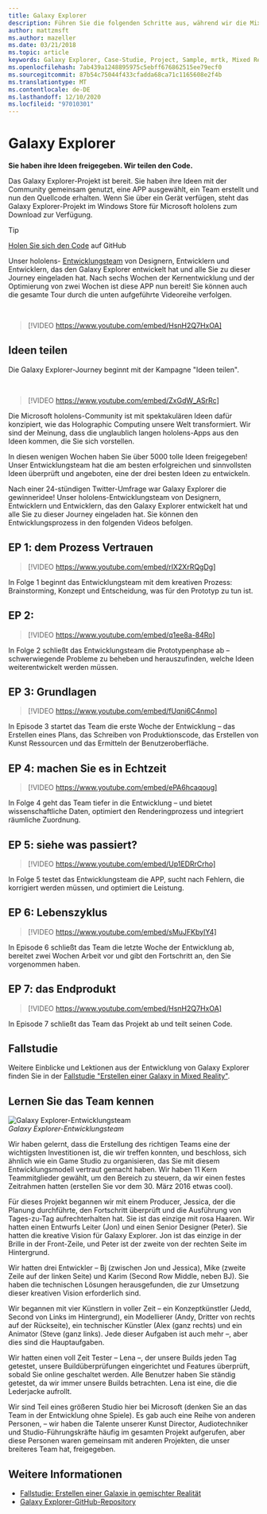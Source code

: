 ```yaml
---
title: Galaxy Explorer
description: Führen Sie die folgenden Schritte aus, während wir die Mixed Reality-app (Galaxy Explorer) entwickeln, die Gewinner der Ideen Kampagne.
author: mattzmsft
ms.author: mazeller
ms.date: 03/21/2018
ms.topic: article
keywords: Galaxy Explorer, Case-Studie, Project, Sample, mrtk, Mixed Reality Toolkit, Unity, Beispiel-apps, Beispiel-apps, Open Source, Microsoft Store, hololens, Mixed Reality-Headset, Windows Mixed Reality-Headset, Virtual Reality-Headset
ms.openlocfilehash: 7ab439a1248895975c5ebff676862515ee79ecf0
ms.sourcegitcommit: 87b54c75044f433cfadda68ca71c1165608e2f4b
ms.translationtype: MT
ms.contentlocale: de-DE
ms.lasthandoff: 12/10/2020
ms.locfileid: "97010301"
---
```

# <a name="galaxy-explorer"></a>Galaxy Explorer

**Sie haben ihre Ideen freigegeben. Wir teilen den Code.**

Das Galaxy Explorer-Projekt ist bereit. Sie haben ihre Ideen mit der Community gemeinsam genutzt, eine APP ausgewählt, ein Team erstellt und nun den Quellcode erhalten. Wenn Sie über ein Gerät verfügen, steht das Galaxy Explorer-Projekt im Windows Store für Microsoft hololens zum Download zur Verfügung.

>[!TIP]
>[Holen Sie sich den Code](https://github.com/Microsoft/GalaxyExplorer) auf GitHub

Unser hololens- [Entwicklungsteam](galaxy-explorer.md#meet-the-team) von Designern, Entwicklern und Entwicklern, das den Galaxy Explorer entwickelt hat und alle Sie zu dieser Journey eingeladen hat. Nach sechs Wochen der Kernentwicklung und der Optimierung von zwei Wochen ist diese APP nun bereit! Sie können auch die gesamte Tour durch die unten aufgeführte Videoreihe verfolgen.

<br>

>[!VIDEO https://www.youtube.com/embed/HsnH2Q7HxOA]

## <a name="share-your-idea"></a>Ideen teilen

Die Galaxy Explorer-Journey beginnt mit der Kampagne "Ideen teilen".

<br>

>[!VIDEO https://www.youtube.com/embed/ZxGdW_ASrRc]

Die Microsoft hololens-Community ist mit spektakulären Ideen dafür konzipiert, wie das Holographic Computing unsere Welt transformiert. Wir sind der Meinung, dass die unglaublich langen hololens-Apps aus den Ideen kommen, die Sie sich vorstellen.

In diesen wenigen Wochen haben Sie über 5000 tolle Ideen freigegeben! Unser Entwicklungsteam hat die am besten erfolgreichen und sinnvollsten Ideen überprüft und angeboten, eine der drei besten Ideen zu entwickeln.

Nach einer 24-stündigen Twitter-Umfrage war Galaxy Explorer die gewinneridee! Unser hololens-Entwicklungsteam von Designern, Entwicklern und Entwicklern, das den Galaxy Explorer entwickelt hat und alle Sie zu dieser Journey eingeladen hat. Sie können den Entwicklungsprozess in den folgenden Videos befolgen.

## <a name="ep-1-trust-the-process"></a>EP 1: dem Prozess Vertrauen

>[!VIDEO https://www.youtube.com/embed/rIX2XrRQgDg]

In Folge 1 beginnt das Entwicklungsteam mit dem kreativen Prozess: Brainstorming, Konzept und Entscheidung, was für den Prototyp zu tun ist.

## <a name="ep-2-lets-do-this"></a>EP 2:

>[!VIDEO https://www.youtube.com/embed/q1ee8a-84Ro]

In Folge 2 schließt das Entwicklungsteam die Prototypenphase ab – schwerwiegende Probleme zu beheben und herauszufinden, welche Ideen weiterentwickelt werden müssen.

## <a name="ep-3-laying-foundations"></a>EP 3: Grundlagen

>[!VIDEO https://www.youtube.com/embed/fUqni6C4nmo]

In Episode 3 startet das Team die erste Woche der Entwicklung – das Erstellen eines Plans, das Schreiben von Produktionscode, das Erstellen von Kunst Ressourcen und das Ermitteln der Benutzeroberfläche.

## <a name="ep-4-make-it-real"></a>EP 4: machen Sie es in Echtzeit

>[!VIDEO https://www.youtube.com/embed/ePA6hcaqoug]

In Folge 4 geht das Team tiefer in die Entwicklung – und bietet wissenschaftliche Daten, optimiert den Renderingprozess und integriert räumliche Zuordnung.

## <a name="ep-5-see-what-happens"></a>EP 5: siehe was passiert?

>[!VIDEO https://www.youtube.com/embed/Up1EDRrCrho]

In Folge 5 testet das Entwicklungsteam die APP, sucht nach Fehlern, die korrigiert werden müssen, und optimiert die Leistung.

## <a name="ep-6-coming-to-life"></a>EP 6: Lebenszyklus

>[!VIDEO https://www.youtube.com/embed/sMuJFKbylY4]

In Episode 6 schließt das Team die letzte Woche der Entwicklung ab, bereitet zwei Wochen Arbeit vor und gibt den Fortschritt an, den Sie vorgenommen haben.

## <a name="ep-7-the-final-product"></a>EP 7: das Endprodukt

>[!VIDEO https://www.youtube.com/embed/HsnH2Q7HxOA]

In Episode 7 schließt das Team das Projekt ab und teilt seinen Code.

## <a name="case-study"></a>Fallstudie

Weitere Einblicke und Lektionen aus der Entwicklung von Galaxy Explorer finden Sie in der [Fallstudie "Erstellen einer Galaxy in Mixed Reality"](../../out-of-scope/case-study-creating-a-galaxy-in-mixed-reality.md).

## <a name="meet-the-team"></a>Lernen Sie das Team kennen

![Galaxy Explorer-Entwicklungsteam](images/syiteampic.jpg)<br>
*Galaxy Explorer-Entwicklungsteam*

Wir haben gelernt, dass die Erstellung des richtigen Teams eine der wichtigsten Investitionen ist, die wir treffen konnten, und beschloss, sich ähnlich wie ein Game Studio zu organisieren, das Sie mit diesem Entwicklungsmodell vertraut gemacht haben. Wir haben 11 Kern Teammitglieder gewählt, um den Bereich zu steuern, da wir einen festes Zeitrahmen hatten (erstellen Sie vor dem 30. März 2016 etwas cool).

Für dieses Projekt begannen wir mit einem Producer, Jessica, der die Planung durchführte, den Fortschritt überprüft und die Ausführung von Tages-zu-Tag aufrechterhalten hat. Sie ist das einzige mit rosa Haaren. Wir hatten einen Entwurfs Leiter (Jon) und einen Senior Designer (Peter). Sie hatten die kreative Vision für Galaxy Explorer. Jon ist das einzige in der Brille in der Front-Zeile, und Peter ist der zweite von der rechten Seite im Hintergrund.

Wir hatten drei Entwickler – Bj (zwischen Jon und Jessica), Mike (zweite Zeile auf der linken Seite) und Karim (Second Row Middle, neben BJ). Sie haben die technischen Lösungen herausgefunden, die zur Umsetzung dieser kreativen Vision erforderlich sind.

Wir begannen mit vier Künstlern in voller Zeit – ein Konzeptkünstler (Jedd, Second von Links im Hintergrund), ein Modellierer (Andy, Dritter von rechts auf der Rückseite), ein technischer Künstler (Alex (ganz rechts) und ein Animator (Steve (ganz links). Jede dieser Aufgaben ist auch mehr –, aber dies sind die Hauptaufgaben.

Wir hatten einen voll Zeit Tester – Lena –, der unsere Builds jeden Tag getestet, unsere Buildüberprüfungen eingerichtet und Features überprüft, sobald Sie online geschaltet werden. Alle Benutzer haben Sie ständig getestet, da wir immer unsere Builds betrachten. Lena ist eine, die die Lederjacke aufrollt.

Wir sind Teil eines größeren Studio hier bei Microsoft (denken Sie an das Team in der Entwicklung ohne Spiele). Es gab auch eine Reihe von anderen Personen, – wir haben die Talente unserer Kunst Director, Audiotechniker und Studio-Führungskräfte häufig im gesamten Projekt aufgerufen, aber diese Personen waren gemeinsam mit anderen Projekten, die unser breiteres Team hat, freigegeben.

## <a name="see-also"></a>Weitere Informationen
* [Fallstudie: Erstellen einer Galaxie in gemischter Realität](../../out-of-scope/case-study-creating-a-galaxy-in-mixed-reality.md)
* [Galaxy Explorer-GitHub-Repository](https://github.com/Microsoft/GalaxyExplorer)
